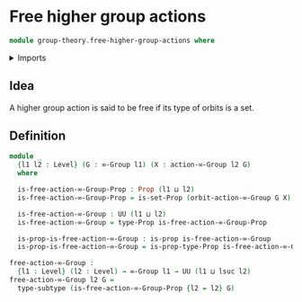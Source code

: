 # Free higher group actions

```agda
module group-theory.free-higher-group-actions where
```

<details><summary>Imports</summary>
```agda
open import foundation.propositions
open import foundation.sets
open import foundation.subtypes
open import foundation.universe-levels
open import group-theory.higher-group-actions
open import group-theory.higher-groups
open import group-theory.orbits-higher-group-actions
```
</details>

## Idea

A higher group action is said to be free if its type of orbits is a set.

## Definition

```agda
module _
  {l1 l2 : Level} (G : ∞-Group l1) (X : action-∞-Group l2 G)
  where

  is-free-action-∞-Group-Prop : Prop (l1 ⊔ l2)
  is-free-action-∞-Group-Prop = is-set-Prop (orbit-action-∞-Group G X)

  is-free-action-∞-Group : UU (l1 ⊔ l2)
  is-free-action-∞-Group = type-Prop is-free-action-∞-Group-Prop

  is-prop-is-free-action-∞-Group : is-prop is-free-action-∞-Group
  is-prop-is-free-action-∞-Group = is-prop-type-Prop is-free-action-∞-Group-Prop

free-action-∞-Group :
  {l1 : Level} (l2 : Level) → ∞-Group l1 → UU (l1 ⊔ lsuc l2)
free-action-∞-Group l2 G =
  type-subtype (is-free-action-∞-Group-Prop {l2 = l2} G)
```
